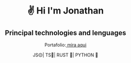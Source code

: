 <h1 align="center">✌️ Hi I'm Jonathan </h1>
<h2 align='center'>Principal technologies and lenguages</h2>
<p align="center">Portafolio:<a href="portfolio-jonarroh.vercel.app"> mira aqui</a>
</p>
<p align="center">JS🟡| TS🔵| RUST 🦀| PYTHON 🐍 </p>

